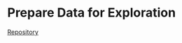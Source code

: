 # Prepare Data for Exploration

[Repository](https://github.com/ThivaV/google_data_analytics/tree/master/C3)